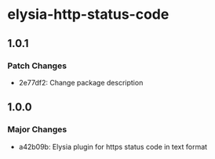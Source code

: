 # elysia-http-status-code

## 1.0.1

### Patch Changes

- 2e77df2: Change package description

## 1.0.0

### Major Changes

- a42b09b: Elysia plugin for https status code in text format
